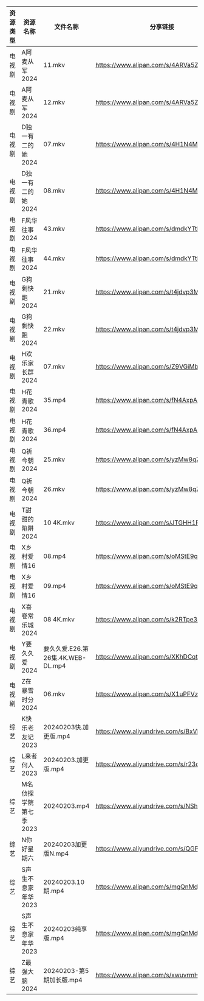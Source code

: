 | 资源类型 | 资源名称          | 文件名称                        | 分享链接                                      | 更新时间                |
| ---- | ------------- | --------------------------- | ----------------------------------------- | ------------------- |
| 电视剧  | A阿麦从军2024     | 11.mkv                      | https://www.alipan.com/s/4ARVa5ZUxrv      | 2024-02-04 00:05:06 |
| 电视剧  | A阿麦从军2024     | 12.mkv                      | https://www.alipan.com/s/4ARVa5ZUxrv      | 2024-02-04 00:05:06 |
| 电视剧  | D独一有二的她2024   | 07.mkv                      | https://www.alipan.com/s/4H1N4Mta7eR      | 2024-02-04 00:05:14 |
| 电视剧  | D独一有二的她2024   | 08.mkv                      | https://www.alipan.com/s/4H1N4Mta7eR      | 2024-02-04 00:05:13 |
| 电视剧  | F风华往事2024     | 43.mkv                      | https://www.alipan.com/s/dmdkYTtDwPZ      | 2024-02-04 00:05:19 |
| 电视剧  | F风华往事2024     | 44.mkv                      | https://www.alipan.com/s/dmdkYTtDwPZ      | 2024-02-04 00:05:19 |
| 电视剧  | G狗剩快跑2024     | 21.mkv                      | https://www.alipan.com/s/t4jdvp3MKp5      | 2024-02-04 00:05:22 |
| 电视剧  | G狗剩快跑2024     | 22.mkv                      | https://www.alipan.com/s/t4jdvp3MKp5      | 2024-02-04 00:05:21 |
| 电视剧  | H欢乐家长群2024    | 07.mkv                      | https://www.alipan.com/s/Z9VGiMbGj9U      | 2024-02-04 00:05:24 |
| 电视剧  | H花青歌2024      | 35.mp4                      | https://www.alipan.com/s/fN4AxpAdDkx      | 2024-02-04 00:05:27 |
| 电视剧  | H花青歌2024      | 36.mp4                      | https://www.alipan.com/s/fN4AxpAdDkx      | 2024-02-04 00:05:27 |
| 电视剧  | Q祈今朝2024      | 25.mkv                      | https://www.alipan.com/s/yzMw8qZ1iup      | 2024-02-04 00:05:34 |
| 电视剧  | Q祈今朝2024      | 26.mkv                      | https://www.alipan.com/s/yzMw8qZ1iup      | 2024-02-04 00:05:34 |
| 电视剧  | T甜甜的陷阱2024    | 10 4K.mkv                   | https://www.alipan.com/s/JTGHH1RF4yq      | 2024-02-04 00:05:40 |
| 电视剧  | X乡村爱情16       | 08.mp4                      | https://www.alipan.com/s/oMStE9quLfY      | 2024-02-04 00:05:44 |
| 电视剧  | X乡村爱情16       | 09.mp4                      | https://www.alipan.com/s/oMStE9quLfY      | 2024-02-04 00:05:44 |
| 电视剧  | X喜卷常乐城2024    | 08 4K.mkv                   | https://www.alipan.com/s/k2RTpe3eHMC      | 2024-02-04 00:05:47 |
| 电视剧  | Y要久久爱2024     | 要久久爱.E26.第26集.4K.WEB-DL.mp4 | https://www.alipan.com/s/XKhDCqtFDft      | 2024-02-04 00:05:52 |
| 电视剧  | Z在暴雪时分2024    | 06.mkv                      | https://www.alipan.com/s/X1uPFVzJ6MD      | 2024-02-04 00:05:54 |
| 综艺   | K快乐老友记2023    | 20240203快.加更版.mp4           | https://www.aliyundrive.com/s/BxVL5bRR35N | 2024-02-04 00:06:16 |
| 综艺   | L来者何人2023     | 20240203.加更版.mp4            | https://www.aliyundrive.com/s/r23ozuJUsih | 2024-02-04 00:06:19 |
| 综艺   | M名侦探学院第七季2023 | 20240203.mp4                | https://www.aliyundrive.com/s/NShJjwiMfYg | 2024-02-04 00:06:21 |
| 综艺   | N你好星期六        | 20240203加更版N.mp4            | https://www.aliyundrive.com/s/QGPr3eRo3pE | 2024-02-04 00:06:26 |
| 综艺   | S声生不息家年华2023  | 20240203.10期.mp4            | https://www.alipan.com/s/mgQnMdjHLGS      | 2024-02-04 00:06:36 |
| 综艺   | S声生不息家年华2023  | 20240203纯享版.mp4             | https://www.alipan.com/s/mgQnMdjHLGS      | 2024-02-04 00:06:36 |
| 综艺   | Z最强大脑2024     | 20240203-第5期加长版.mp4         | https://www.alipan.com/s/xwuvrmHhT2H      | 2024-02-04 00:06:50 |
